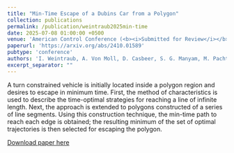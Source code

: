 ```yaml
---
title: "Min-Time Escape of a Dubins Car from a Polygon"
collection: publications
permalink: /publication/weintraub2025min-time
date: 2025-07-08 01:00:00 +0500
venue: 'American Control Conference (<b><i>Submitted for Review</i></b>)'
paperurl: 'https://arxiv.org/abs/2410.01589'
pubtype: 'conference'
authors: 'I. Weintraub, A. Von Moll, D. Casbeer, S. G. Manyam, M. Pachter, C. Taylor'
excerpt_separator: ""
---
```

A turn constrained vehicle is initially located inside a polygon region and desires to escape in minimum time. First, the method of characteristics is used to describe the time-optimal strategies for reaching a line of infinite length. Next, the approach is extended to polygons constructed of a series of line segments. Using this construction technique, the min-time path to reach each edge is obtained; the resulting minimum of the set of optimal trajectories is then selected for escaping the polygon.

[Download paper here](https://arxiv.org/abs/2410.01589)